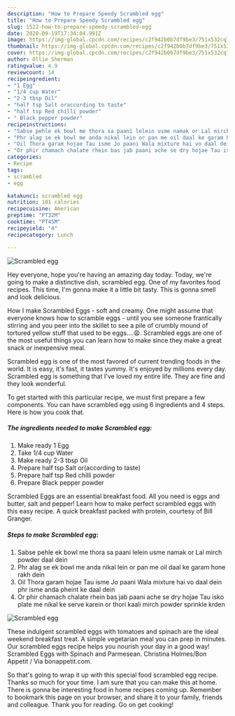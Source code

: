 ```yaml
---
description: "How to Prepare Speedy Scrambled egg"
title: "How to Prepare Speedy Scrambled egg"
slug: 1522-how-to-prepare-speedy-scrambled-egg
date: 2020-09-19T17:34:04.991Z
image: https://img-global.cpcdn.com/recipes/c2f942b0b7df9be3/751x532cq70/scrambled-egg-recipe-main-photo.jpg
thumbnail: https://img-global.cpcdn.com/recipes/c2f942b0b7df9be3/751x532cq70/scrambled-egg-recipe-main-photo.jpg
cover: https://img-global.cpcdn.com/recipes/c2f942b0b7df9be3/751x532cq70/scrambled-egg-recipe-main-photo.jpg
author: Ollie Sherman
ratingvalue: 4.9
reviewcount: 14
recipeingredient:
- "1 Egg"
- "1/4 cup Water"
- "2-3 tbsp Oil"
- "half tsp Salt oraccording to taste"
- "half tsp Red chilli powder"
- " Black pepper powder"
recipeinstructions:
- "Sabse pehle ek bowl me thora sa paani lelein usme namak or Lal mirch powder daal dein"
- "Phr alag se ek bowl me anda nikal lein or pan me oil daal ke garam hone rakh dein"
- "Oil Thora garam hojae Tau isme Jo paani Wala mixture hai vo daal dein phr isme anda pheint ke daal dein"
- "Or phir chamach chalate rhein bas jab paani ache se dry hojae Tau isko plate me nikal ke serve karein or thori kaali mirch powder sprinkle krden"
categories:
- Recipe
tags:
- scrambled
- egg

katakunci: scrambled egg 
nutrition: 101 calories
recipecuisine: American
preptime: "PT32M"
cooktime: "PT45M"
recipeyield: "4"
recipecategory: Lunch

---
```



![Scrambled egg](https://img-global.cpcdn.com/recipes/c2f942b0b7df9be3/751x532cq70/scrambled-egg-recipe-main-photo.jpg)

Hey everyone, hope you're having an amazing day today. Today, we're going to make a distinctive dish, scrambled egg. One of my favorites food recipes. This time, I'm gonna make it a little bit tasty. This is gonna smell and look delicious.

How I make Scrambled Eggs - soft and creamy. One might assume that everyone knows how to scramble eggs - until you see someone frantically stirring and you peer into the skillet to see a pile of crumbly mound of tortured yellow stuff that used to be eggs….😩. Scrambled eggs are one of the most useful things you can learn how to make since they make a great snack or inexpensive meal.

Scrambled egg is one of the most favored of current trending foods in the world. It is easy, it's fast, it tastes yummy. It's enjoyed by millions every day. Scrambled egg is something that I've loved my entire life. They are fine and they look wonderful.


To get started with this particular recipe, we must first prepare a few components. You can have scrambled egg using 6 ingredients and 4 steps. Here is how you cook that.

<!--inarticleads1-->

##### The ingredients needed to make Scrambled egg:

1. Make ready 1 Egg
1. Take 1/4 cup Water
1. Make ready 2-3 tbsp Oil
1. Prepare half tsp Salt or(according to taste)
1. Prepare half tsp Red chilli powder
1. Prepare  Black pepper powder


Scrambled Eggs are an essential breakfast food. All you need is eggs and butter, salt and pepper! Learn how to make perfect scrambled eggs with this easy recipe. A quick breakfast packed with protein, courtesy of Bill Granger. 

<!--inarticleads2-->

##### Steps to make Scrambled egg:

1. Sabse pehle ek bowl me thora sa paani lelein usme namak or Lal mirch powder daal dein
1. Phr alag se ek bowl me anda nikal lein or pan me oil daal ke garam hone rakh dein
1. Oil Thora garam hojae Tau isme Jo paani Wala mixture hai vo daal dein phr isme anda pheint ke daal dein
1. Or phir chamach chalate rhein bas jab paani ache se dry hojae Tau isko plate me nikal ke serve karein or thori kaali mirch powder sprinkle krden
<img src="//assets-global.cpcdn.com/assets/icons/button_play-2c75c40dde080a61004c1f40b05d8f140eaff45d7e9e6481dc71c63d2e7c4909.png" alt="Scrambled egg">

These indulgent scrambled eggs with tomatoes and spinach are the ideal weekend breakfast treat. A simple vegetarian meal you can prep in minutes. Our scrambled eggs recipe helps you nourish your day in a good way! Scrambled Eggs with Spinach and Parmesean. Christina Holmes/Bon Appetit / Via bonappetit.com. 

So that's going to wrap it up with this special food scrambled egg recipe. Thanks so much for your time. I am sure that you can make this at home. There is gonna be interesting food in home recipes coming up. Remember to bookmark this page on your browser, and share it to your family, friends and colleague. Thank you for reading. Go on get cooking!
